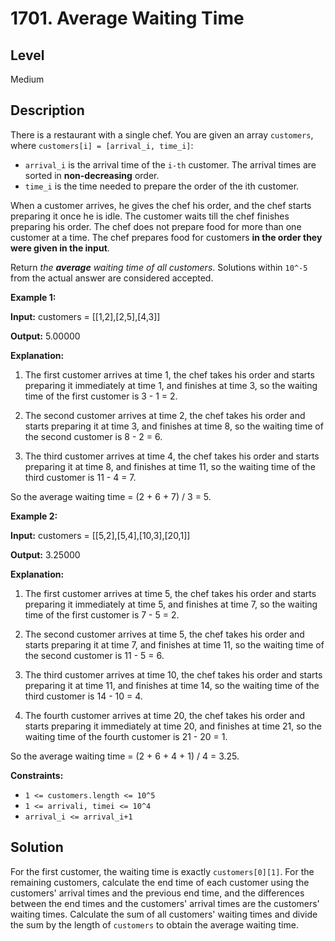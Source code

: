 # 1701. Average Waiting Time
## Level
Medium

## Description
There is a restaurant with a single chef. You are given an array `customers`, where `customers[i] = [arrival_i, time_i]`:

* `arrival_i` is the arrival time of the `i-th` customer. The arrival times are sorted in **non-decreasing** order.
* `time_i` is the time needed to prepare the order of the ith customer.

When a customer arrives, he gives the chef his order, and the chef starts preparing it once he is idle. The customer waits till the chef finishes preparing his order. The chef does not prepare food for more than one customer at a time. The chef prepares food for customers **in the order they were given in the input**.

Return *the **average** waiting time of all customers*. Solutions within `10^-5` from the actual answer are considered accepted.

**Example 1:**

**Input:** customers = [[1,2],[2,5],[4,3]]

**Output:** 5.00000

**Explanation:**

1) The first customer arrives at time 1, the chef takes his order and starts preparing it immediately at time 1, and finishes at time 3, so the waiting time of the first customer is 3 - 1 = 2.

2) The second customer arrives at time 2, the chef takes his order and starts preparing it at time 3, and finishes at time 8, so the waiting time of the second customer is 8 - 2 = 6.

3) The third customer arrives at time 4, the chef takes his order and starts preparing it at time 8, and finishes at time 11, so the waiting time of the third customer is 11 - 4 = 7.

So the average waiting time = (2 + 6 + 7) / 3 = 5.

**Example 2:**

**Input:** customers = [[5,2],[5,4],[10,3],[20,1]]

**Output:** 3.25000

**Explanation:**

1) The first customer arrives at time 5, the chef takes his order and starts preparing it immediately at time 5, and finishes at time 7, so the waiting time of the first customer is 7 - 5 = 2.

2) The second customer arrives at time 5, the chef takes his order and starts preparing it at time 7, and finishes at time 11, so the waiting time of the second customer is 11 - 5 = 6.

3) The third customer arrives at time 10, the chef takes his order and starts preparing it at time 11, and finishes at time 14, so the waiting time of the third customer is 14 - 10 = 4.

4) The fourth customer arrives at time 20, the chef takes his order and starts preparing it immediately at time 20, and finishes at time 21, so the waiting time of the fourth customer is 21 - 20 = 1.

So the average waiting time = (2 + 6 + 4 + 1) / 4 = 3.25.

**Constraints:**

* `1 <= customers.length <= 10^5`
* `1 <= arrivali, timei <= 10^4`
* `arrival_i <= arrival_i+1`

## Solution
For the first customer, the waiting time is exactly `customers[0][1]`. For the remaining customers, calculate the end time of each customer using the customers' arrival times and the previous end time, and the differences between the end times and the customers' arrival times are the customers' waiting times. Calculate the sum of all customers' waiting times and divide the sum by the length of `customers` to obtain the average waiting time.
